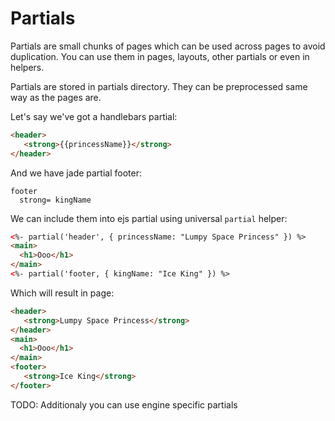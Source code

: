 Partials
=====

Partials are small chunks of pages which can be used across pages to avoid
duplication. You can use them in pages, layouts, other partials or even in
helpers.

Partials are stored in partials directory. They can be preprocessed same way as
the pages are.

Let's say we've got a handlebars partial:

```html
<header>
   <strong>{{princessName}}</strong>
</header>
```

And we have jade partial footer:

```jade
footer
  strong= kingName
```

We can include them into ejs partial using universal `partial` helper:

```html
<%- partial('header', { princessName: "Lumpy Space Princess" }) %>
<main>
  <h1>Ooo</h1>
</main>
<%- partial('footer, { kingName: "Ice King" }) %>
```

Which will result in page:
```html
<header>
   <strong>Lumpy Space Princess</strong>
</header>
<main>
  <h1>Ooo</h1>
</main>
<footer>
   <strong>Ice King</strong>
</footer>
```

TODO: Additionaly you can use engine specific partials
